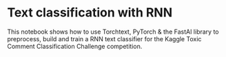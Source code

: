 # Text classification with RNN
This notebook shows how to use Torchtext, PyTorch & the FastAI library to preprocess, build and train a RNN text classifier for the Kaggle Toxic Comment Classification Challenge competition.


